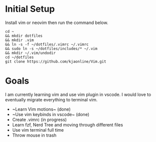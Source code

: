 # Initial Setup
Install vim or neovim then run the command below.

```
cd ~ 
&& mkdir dotfiles 
&& mkdir .vim 
&& ln -s -f ~/dotfiles/.vimrc ~/.vimrc 
&& sudo ln -s ~/dotfiles/includes/* ~/.vim 
&& mkdir ~/.vim/undodir
cd ~/dotfiles
git clone https://github.com/kjaonline/Vim.git
```

# Goals
I am currently learning vim and use vim plugin in vscode. I would love to eventually migrate everything to terminal vim.

- ~Learn Vim motions~ (done)
- ~Use vim keybinds in vscode~ (done)
- Create .vimrc (in progress)
- Learn fzf, Nerd Tree and moving through different files
- Use vim terminal full time
- Throw mouse in trash


